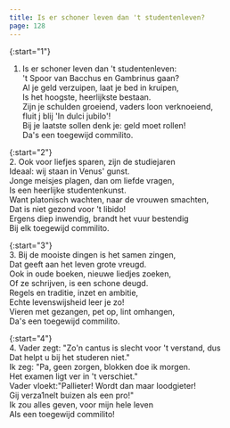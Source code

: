 ```yaml
---
title: Is er schoner leven dan 't studentenleven?
page: 128
---  
```


{:start="1"}  
1. Is er schoner leven dan 't studentenleven:  
't Spoor van Bacchus en Gambrinus gaan?  
Al je geld verzuipen, laat je bed in kruipen,  
Is het hoogste, heerlijkste bestaan.  
Zijn je schulden groeiend, vaders loon verknoeiend,  
fluit j blij 'In dulci jubilo'!  
Bij je laatste sollen denk je: geld moet rollen!  
Da's een toegewijd commilito.  
   

{:start="2"}  
2. Ook voor liefjes sparen, zijn de studiejaren  
Ideaal: wij staan in Venus' gunst.  
Jonge meisjes plagen, dan om liefde vragen,  
Is een heerlijke studentenkunst.  
Want platonisch wachten, naar de vrouwen smachten,  
Dat is niet gezond voor 't libido!  
Ergens diep inwendig, brandt het vuur bestendig  
Bij elk toegewijd commilito.  


{:start="3"}  
3. Bij de mooiste dingen is het samen zingen,   
Dat geeft aan het leven grote vreugd.  
Ook in oude boeken, nieuwe liedjes zoeken,   
Of ze schrijven, is een schone deugd.  
Regels en traditie, inzet en ambitie,   
Echte levenswijsheid leer je zo!  
Vieren met gezangen, pet op, lint omhangen,   
Da's een toegewijd commilito.  

   
{:start="4"}  
4. Vader zegt: "Zo'n cantus is slecht voor 't verstand, dus  
Dat helpt u bij het studeren niet."  
Ik zeg: "Pa, geen zorgen, blokken doe ik morgen.   
Het examen ligt ver in 't verschiet."  
Vader vloekt:"Pallieter! Wordt dan maar loodgieter!  
Gij verza1nelt buizen als een pro!"  
Ik zou alles geven, voor mijn hele leven   
Als een toegewijd commilito!  